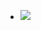 - ![](https://peach-geographical-bat-397.mypinata.cloud/ipfs/QmT4mRyEwqkdkKHiUWbGFZDTS8Mgsh8zKHVLrjjbgPqRdL)